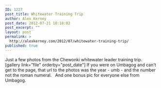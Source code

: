 ```yaml
---
ID: 1227
post_title: Whitewater Training Trip
author: Alex Kerney
post_date: 2012-07-21 18:18:02
post_excerpt: ""
layout: post
permalink: >
  http://alexkerney.com/2012/07/whitewater-training-trip/
published: true
---
```

Just a few photos from the Chewonki whitewater leader training trip. [gallery link="file" orderby="post_date"] If you were on Umbagog and can't get to the page, that url to the photos was the year - umb - and the number not the roman numeral.   And one bonus pic for everyone else from Umbagog. [<img class="alignnone size-large wp-image-1286 [ftmt_id] nofotomoto" title="Lightning on the 4th" src="http://alexkerney.com/wp-content/uploads/2012/07/146-20120704_DSC0636-840x557.jpg" alt="" />][1]

 [1]: http://alexkerney.com/wp-content/uploads/2012/07/146-20120704_DSC0636.jpg